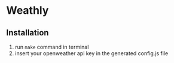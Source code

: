 # Weathly

## Installation

1. run `make` command in terminal
2. insert your openweather api key in the generated config.js file
